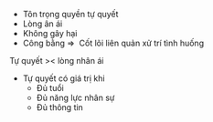 - Tôn trọng quyền tự quyết
- Lòng ân ái
- Không gây hại
- Công bằng
=>  Cốt lõi liên quản xử trí tình huống

Tự quyết >< lòng nhân ái
- Tự quyết có giá trị khi
	- Đủ tuổi
	- Đủ năng lực nhân sự
	- Đủ thông tin


